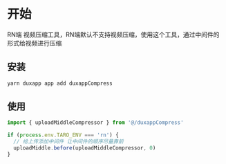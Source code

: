 # 开始

RN端 视频压缩工具，RN端默认不支持视频压缩，使用这个工具，通过中间件的形式给视频进行压缩

## 安装

```bash
yarn duxapp app add duxappCompress
```

## 使用

```js
import { uploadMiddleCompressor } from '@/duxappCompress'

if (process.env.TARO_ENV === 'rn') {
  // 给上传添加中间件 让中间件的顺序尽量靠前
  uploadMiddle.before(uploadMiddleCompressor, 0)
}
```
